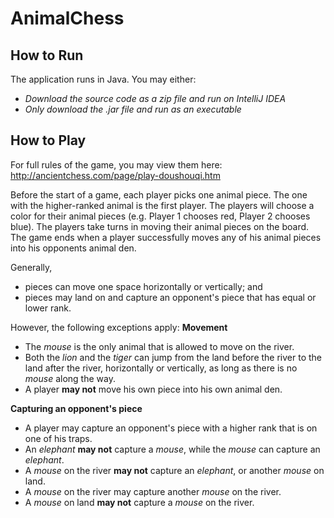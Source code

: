 # AnimalChess

How to Run
----
The application runs in Java. You may either:
* _Download the source code as a zip file and run on IntelliJ IDEA_
* _Only download the .jar file and run as an executable_

How to Play
----
For full rules of the game, you may view them here:
http://ancientchess.com/page/play-doushouqi.htm

Before the start of a game, each player picks one animal piece. The one with the higher-ranked animal is the first player. The players will choose a color for their animal pieces (e.g. Player 1 chooses red, Player 2 chooses blue). The players take turns in moving their animal pieces on the board. The game ends when a player successfully moves any of his animal pieces into his opponents animal den.

  Generally,
  * pieces can move one space horizontally or vertically; and
  * pieces may land on and capture an opponent's piece that has equal or lower rank.
  
  However, the following exceptions apply:
  __Movement__
  * The _mouse_ is the only animal that is allowed to move on the river.
  * Both the _lion_ and the _tiger_ can jump from the land before the river to the land after the river, horizontally or vertically, as long as there is no _mouse_ along the way.
  * A player __may not__ move his own piece into his own animal den.
  
  __Capturing an opponent's piece__
  * A player may capture an opponent's piece with a higher rank that is on one of his traps.
  * An _elephant_ __may not__ capture a _mouse_, while the _mouse_ can capture an _elephant_.
  * A _mouse_ on the river __may not__ capture an _elephant_, or another _mouse_ on land.
  * A _mouse_ on the river may capture another _mouse_ on the river.
  * A _mouse_ on land __may not__ capture a _mouse_ on the river.

